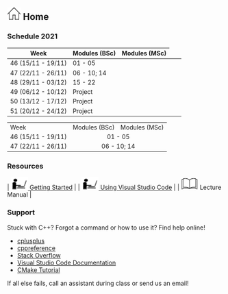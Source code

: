 ## [![Home](img/home.jpg)](https://rugtres.github.io/programming4biologists/) Home

### Schedule 2021

| Week               | Modules (BSc) | Modules (MSc) | 
|--------------------|---------------|---------------|
| 46 (15/11 - 19/11)  <td colspan=2>01 - 05
| 47 (22/11 - 26/11)  <td colspan=2>06 - 10; 14
| 48 (29/11 - 03/12) | 15 - 22 |
| 49 (06/12 - 10/12) | Project | 
| 50 (13/12 - 17/12) | Project |
| 51 (20/12 - 24/12) | Project |
  
<table>
  <tr>
    <td>Week</td>
    <td>Modules (BSc)</td>
    <td>Modules (MSc)</td>
  </tr>
  <tr>
    <td>46 (15/11 - 19/11)</td>
    <td colspan="2" style="text-align:center">01 - 05</td>
  </tr>
  <tr>
    <td>47 (22/11 - 26/11)</td>
    <td colspan="2" style="text-align:center">06 - 10; 14</td>
  </tr>
</table>

### Resources

| [![laptop](img/laptop.png) Getting Started](https://rugtres.github.io/programming4biologists/getting-started) | 
| [![laptop](img/laptop.png) Using Visual Studio Code](https://rugtres.github.io/programming4biologists/using-vs-code) | 
| ![book](img/book.png) Lecture Manual |


### Support

Stuck with C++? Forgot a command or how to use it? Find help online!

- [cplusplus](https://www.cplusplus.com/)
- [cppreference](https://en.cppreference.com/w/)
- [Stack Overflow](https://stackoverflow.com/questions/tagged/c%2B%2B)
- [Visual Studio Code Documentation](https://code.visualstudio.com/docs)
- [CMake Tutorial](https://cmake.org/cmake/help/v3.22/guide/tutorial/index.html)

If all else fails, call an assistant during class or send us an email!

